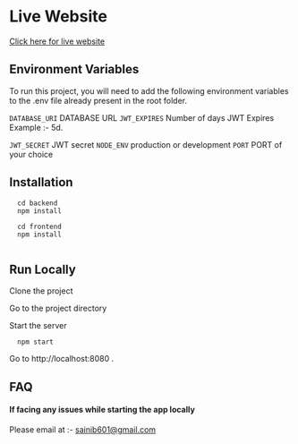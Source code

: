 # Live Website

[Click here for live website](https://food-recipe-production-cf3d.up.railway.app/)


## Environment Variables

To run this project, you will need to add the following environment variables to the .env file already present in the root folder.



`DATABASE_URI`  DATABASE URL
`JWT_EXPIRES` Number of days JWT Expires Example :- 5d.

`JWT_SECRET` JWT secret
`NODE_ENV`  production or development
`PORT` PORT of your choice




## Installation


```
  cd backend
  npm install
  
  cd frontend
  npm install
  
```
    
## Run Locally

Clone the project

Go to the project directory


Start the server

```cli
  npm start
```


Go to  http://localhost:8080 .
## FAQ

#### If facing any issues while starting the app locally

Please email at :-  sainib601@gmail.com
